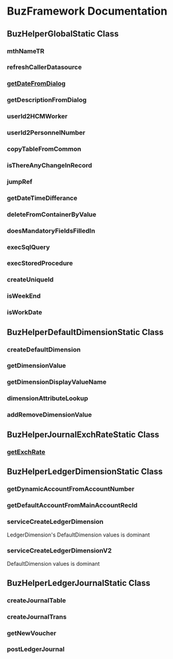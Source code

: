 # BuzFramework Documentation
## BuzHelperGlobalStatic Class
### mthNameTR
### refreshCallerDatasource
### [getDateFromDialog](https://github.com/BirlesikuzmanlarIT/BuzFrameworkXpp/wiki/getDateFromDialog)
### getDescriptionFromDialog
### userId2HCMWorker
### userId2PersonnelNumber
### copyTableFromCommon
### isThereAnyChangeInRecord
### jumpRef
### getDateTimeDifferance
### deleteFromContainerByValue
### doesMandatoryFieldsFilledIn
### execSqlQuery
### execStoredProcedure
### createUniqueId
### isWeekEnd
### isWorkDate

## BuzHelperDefaultDimensionStatic Class
### createDefaultDimension
### getDimensionValue
### getDimensionDisplayValueName
### dimensionAttributeLookup
### addRemoveDimensionValue

## BuzHelperJournalExchRateStatic Class
### [getExchRate](https://github.com/BirlesikuzmanlarIT/BuzFrameworkXpp/wiki/GetExchRate)

## BuzHelperLedgerDimensionStatic Class
### getDynamicAccountFromAccountNumber
### getDefaultAccountFromMainAccountRecId
### serviceCreateLedgerDimension
LedgerDimension's DefaultDimension values is dominant
### serviceCreateLedgerDimensionV2
DefaultDimension values is dominant
## BuzHelperLedgerJournalStatic Class
### createJournalTable
### createJournalTrans
### getNewVoucher
### postLedgerJournal
